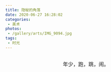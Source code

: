```yaml
---
title: 隐秘的角落
date: 2020-06-27 16:28:02
categories:
 - 美术
photos:
 - /gallery/arts/IMG_9094.jpg
tags:
 - 时光
---
```


<br/>
<center><font size=3>年少，跑，跳，闹。</font></center>

